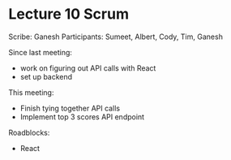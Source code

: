 # Lecture 10 Scrum

Scribe: Ganesh
Participants: Sumeet, Albert, Cody, Tim, Ganesh

Since last meeting:
- work on figuring out API calls with React
- set up backend

This meeting:
- Finish tying together API calls
- Implement top 3 scores API endpoint

Roadblocks:
- React
